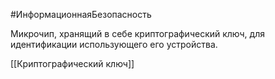 #ИнформационнаяБезопасность 

Микрочип, хранящий в себе криптографический ключ, для идентификации использующего его устройства.

[[Криптографический ключ]]


